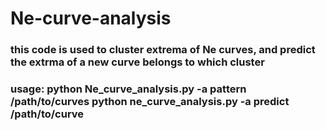 # Ne-curve-analysis
### this code is used to cluster extrema of Ne curves, and predict the extrma of a new curve belongs to which cluster
### usage: python Ne_curve_analysis.py -a pattern /path/to/curves   python ne_curve_analysis.py -a predict /path/to/curve
